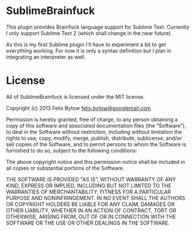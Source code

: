 # SublimeBrainfuck

This plugin provides Brainfuck language support for Sublime Text.
Currently I only support Sublime Text 2 (which shall change in the near future).

As this is my first Sublime plugin I'll have to experiment a bit to get everything working.
For now it is only a syntax definition but I plan in integrating an interpreter as well.

# License

All of SublimeBrainfuck is licensed under the MIT license.

Copyright (c) 2013 Felix Bytow <felix.bytow@googlemail.com>

Permission is hereby granted, free of charge, to any person obtaining a copy of this software and associated documentation files (the "Software"), to deal in the Software without restriction, including without limitation the rights to use, copy, modify, merge, publish, distribute, sublicense, and/or sell copies of the Software, and to permit persons to whom the Software is furnished to do so, subject to the following conditions:

The above copyright notice and this permission notice shall be included in all copies or substantial portions of the Software.

THE SOFTWARE IS PROVIDED "AS IS", WITHOUT WARRANTY OF ANY KIND, EXPRESS OR IMPLIED, INCLUDING BUT NOT LIMITED TO THE WARRANTIES OF MERCHANTABILITY, FITNESS FOR A PARTICULAR PURPOSE AND NONINFRINGEMENT. IN NO EVENT SHALL THE AUTHORS OR COPYRIGHT HOLDERS BE LIABLE FOR ANY CLAIM, DAMAGES OR OTHER LIABILITY, WHETHER IN AN ACTION OF CONTRACT, TORT OR OTHERWISE, ARISING FROM, OUT OF OR IN CONNECTION WITH THE SOFTWARE OR THE USE OR OTHER DEALINGS IN THE SOFTWARE.

